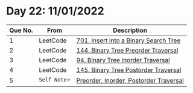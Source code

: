 # Day 22: 11/01/2022

| Que No. | From | Description |
| --- | --- | --- |
| 1 | LeetCode | [701. Insert into a Binary Search Tree](https://leetcode.com/problems/insert-into-a-binary-search-tree/) |
| 2 | LeetCode | [144. Binary Tree Preorder Traversal](https://leetcode.com/problems/binary-tree-preorder-traversal/) |
| 3 | LeetCode | [94. Binary Tree Inorder Traversal](https://leetcode.com/problems/binary-tree-inorder-traversal/) |
| 4 | LeetCode | [145. Binary Tree Postorder Traversal](https://leetcode.com/problems/binary-tree-postorder-traversal) |
| 5 | `Self Note⭐` | [Preorder, Inorder, Postorder Traversal]() |
